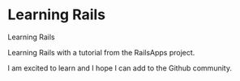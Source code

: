 Learning Rails
==

Learning Rails

Learning Rails with a tutorial from the RailsApps project.

I am excited to learn and I hope I can add to the Github community.
